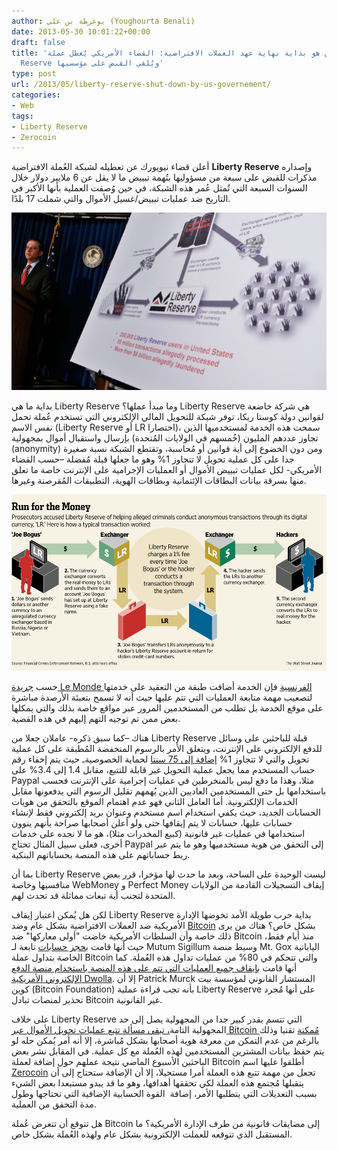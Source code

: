 ```yaml
---
author: يوغرطة بن علي (Youghourta Benali)
date: 2013-05-30 10:01:22+00:00
draft: false
title: 'هل هو بداية نهاية عهد العملات الافتراضية: القضاء الأمريكي يُعطل عملة Liberty
  Reserve ويُلقي القبض على مؤسسيها'
type: post
url: /2013/05/liberty-reserve-shut-down-by-us-governement/
categories:
- Web
tags:
- Liberty Reserve
- Zerocoin
---
```


أعلن قضاء نيويورك عن تعطيله لشبكة العُملة الافتراضية **Liberty Reserve** وإصداره مذكرات للقبض على سبعة من مسؤوليها بتُهمة تبييض ما لا يقل عن 6 ملايير دولار خلال السنوات السبعة التي تُمثل عُمر هذه الشبكة، في حين وُصفت العملية بأنها الأكبر في التاريخ ضد عمليات تبييض/غسيل الأموال والتي شملت 17 بلدًا.




[![Liberty-Reserve-shut-down-by-US-governement](Liberty-Reserve-shut-down-by-US-governement.jpg)
](Liberty-Reserve-shut-down-by-US-governement.jpg)




بداية ما هي Liberty Reserve وما مبدأ عملها؟ Liberty Reserve هي شركة خاضعة لقوانين دولة كوستا ريكا، توفر شبكة للتحويل المالي الإلكتروني التي تستخدم عُملة تحمل نفس الاسم (Liberty Reserve أو LR اختصارا)، سمحت هذه الخدمة لمستخدميها الذين تجاوز عددهم المليون (خُمسهم في الولايات المُتحدة) بإرسال واستقبال أموال بمجهولية (anonymity) ومن دون الخضوع إلى أية قوانين أو مُحاسبة، وتقتطع الشبكة نسبة صغيرة جدا على كل عملية تحويل لا تتجاوز 1% وهو ما جعلها قبلة مُفضلة –حسب القضاء الأمريكي- لكل عمليات تبييض الأموال أو العمليات الإجرامية على الإنترنت خاصة ما تعلق منها بسرقة بيانات البطاقات الإئتمانية وبطاقات الهوية، التطبيقات المُقرصنة وغيرها.




<!-- more -->




[![Liberty-Reserve](Liberty-Reserve.jpg)
](Liberty-Reserve.jpg)




حسب [جريدة Le Monde الفرنسية](http://www.lemonde.fr/economie/article/2013/05/29/le-site-de-paiement-en-ligne-liberty-reserve-accuse-de-blanchiment_3419963_3234.html) فإن الخدمة أضافت طبقة من التعقيد على خدمتها لتصعيب مهمة متابعة العمليات التي تتم عليها حيث أنه لا تسمح بتعبئة الأرصدة مباشرة على موقع الخدمة بل تطلب من المستخدمين المرور عبر مواقع خاصة بذلك والتي يمكلها بعض ممن تم توجيه التهم إليهم في هذه القضية.




هناك –كما سبق ذكره- عاملان جعلا من Liberty Reserve قبلة للباحثين على وسائل للدفع الإلكتروني على الإنترنت، ويتعلق الأمر بالرسوم المنخفضة المُطبقة على كل عملية تحويل والتي لا تتجاوز 1% [إضافة إلى 75 سنتا](http://online.wsj.com/article/SB10001424127887323855804578511121238052256.html?mod=business_newsreel) لحماية الخصوصيةـ حيث يتم إخفاء رقم حساب المستخدم مما يجعل عملية التحويل غير قابلة للتتبع، مقابل 1.4 إلى 3.4% على Paypal مثلا، وهذا ما دفع ليس بالمنخرطين في عمليات إجرامية على الإنترنت فحسب باستخدامها بل حتى المستخدمين العاديين الذين يُهمهم تقليل الرسوم التي يدفعونها مقابل الخدمات الإلكترونية. أما العامل الثاني فهو عدم اهتمام الموقع بالتحقق من هويات الحسابات الجديد، حيث يكفي استخدام اسم مستخدم وعنوان بريد إلكتروني فقط لإنشاء حسابات عليها، حسابات لا يتم إيقافها حتى ولو أعلن أصحابها صراحة بأنهم ينوون استخدامها في عمليات غير قانونية (كبيع المخدرات مثلا)، هو ما لا نجده على خدمات أخرى، فعلى سبيل المثال تحتاج Paypal إلى التحقق من هوية مستخدميها وهو ما يتم عبر ربط حساباتهم على هذه المنصة بحساباتهم البنكية.




بما أن Liberty Reserve ليست الوحيدة على الساحة، وبعد ما حدث لها مؤخرا، قرر بعض منافسيها وخاصة WebMoney و Perfect Money إيقاف التسجيلات القادمة من الولايات المتحدة لتجنب أية تبعات مماثلة قد تحدث لهم.




لكن هل يُمكن اعتبار إيقاف Liberty Reserve بداية حرب طويلة الأمد تخوضها الإدارة الأمريكية ضد العملات الافتراضية بشكل عام وضد [Bitcoin](https://www.it-scoop.com/2013/05/bitcoin/) بشكل خاص؟ هناك من يرى ذلك خاصة وأن السلطات الأمريكية خاضت "أولى معاركها" ضد Bitcoin منذ أيام فقط، حيث أنها قامت [بحجز حسابات](http://www.forbes.com/sites/petercohan/2013/05/29/after-liberty-reserve-shut-down-is-bitcoin-next/) تابعة لـ Mutum Sigillum وسيط منصة Mt. Gox اليابانية الخاصة بتداول عملة Bitcoin والتي تتحكم في 80% من عمليات تداول هذه العُملة. كما أنها قامت [بإيقاف جميع العمليات التي تتم على هذه المنصة باستخدام منصة الدفع الإلكتروني الأمريكية Dwolla](http://siliconangle.com/blog/2013/05/15/bitcoining-just-got-a-bit-more-complicated-no-thanks-to-dwolla/). إلا أن Patrick Murck المستشار القانوني لمؤسسة بيت كوين (Bitcoin Foundation) بأنه تجب قراءة عملية Liberty Reserve على أنها مُجرد تحذير لمنصات تبادل Bitcoin غير القانونية.




على خلاف Liberty Reserve التي تتسم بقدر كبير جدا من المجهولية يصل إلى حد المجهولية التامة[، تبقى مسألة تتبع عمليات تحويل الأموال عبر Bitcoin مُمكنة](http://bits.blogs.nytimes.com/2013/05/29/bitcoin-is-not-anonymous-but-it-could-be/) تقنيا وذلك بالرغم من عدم التمكن من معرفة هوية أصحابها بشكل مُباشرة، إلا أنه أمر يُمكن حله لو يتم حفظ بيانات المشترين المستخدمين لهذه العُملة مع كل عملية. في المقابل نشر بعض الباحثين الأسبوع الماضي نتيجة عملهم حول إضافة لعملة Bitcoin أطلقوا عليها اسم [Zerocoin](http://spar.isi.jhu.edu/~mgreen/ZerocoinOakland.pdf) تجعل من مهمة تتبع هذه العملة أمرا مستحيلا، إلا أن الإضافة ستحتاج إلى أن يتقبلها مُجتمع هذه العملة لكي تحققها أهدافها، وهو ما قد يبدو مستبعدا بعض الشيء بسبب التعديلات التي يتطلبها الأمر، إضافة  القوة الحسابية الإضافية التي تحتاجها وطول مدة التحقق من العملية.




هل تتوقع أن تتعرض عُملة Bitcoin إلى مضايقات قانونية من طرف الإدارة الأمريكية؟ ما المستقبل الذي تتوقعه للعملت الإلكترونية بشكل عام ولهذه العُملة بشكل خاص.
